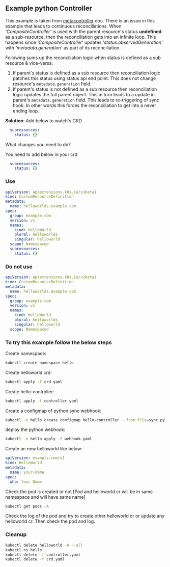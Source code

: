 ## Example python Controller
This example is taken from [metacontroller](https://metacontroller.app/guide/create/) doc. There is an issue in this example that leads to continuous reconciliations. When _'CompositeController'_ is used with the parent resource's status **undefined** as a sub-resource, then the reconciliation gets into an infinite loop. This happens since _'CompositeController'_ updates _'status.observedGeneration'_ with _'metadata.generation'_ as part of its reconciliation.

Following sums up the reconciliation logic when status is defined as a sub resource & vice-versa:

1. If parent's status is defined as a sub resource then reconciliation logic patches this status using status api end point. This does not change resource's `metadata.generation` field.
2. If parent's status is not defined as a sub resource then reconciliation logic updates the full parent object. This in turn leads to a update in parent's `metadata.generation` field. This leads to re-triggering of sync hook. In other words this forces the reconciliation to get into a never ending loop.

**Solution**: Add below to watch's CRD
```yaml
  subresources:
    status: {}
```


What changes you need to do? 

You need to add below in your crd
```yaml
  subresources:
    status: {}
```
### Use
```yaml
apiVersion: apiextensions.k8s.io/v1beta1
kind: CustomResourceDefinition
metadata:
  name: helloworlds.example.com
spec:
  group: example.com
  version: v1
  names:
    kind: HelloWorld
    plural: helloworlds
    singular: helloworld
  scope: Namespaced
  subresources:
    status: {}
```
### Do not use
```yaml
apiVersion: apiextensions.k8s.io/v1beta1
kind: CustomResourceDefinition
metadata:
  name: helloworlds.example.com
spec:
  group: example.com
  version: v1
  names:
    kind: HelloWorld
    plural: helloworlds
    singular: helloworld
  scope: Namespaced
```

### To try this example follow the below steps 

Create namespace:
```bash
kubectl create namespace hello
```
Create helloworld crd:
```bash
kubectl apply -f crd.yaml
```
Create hello-controller:
```bash
kubectl apply -f controller.yaml
```
Create a configmap of python sync webhook:
```bash
kubectl -n hello create configmap hello-controller --from-file=sync.py
```
deploy the python webhook:
```bash
kubectl -n hello apply -f webhook.yaml
```
Create an new helloworld like below:
```yaml
apiVersion: example.com/v1
kind: HelloWorld
metadata:
  name: your-name
spec:
  who: Your Name
```
Check the pod is created or not [Pod and helloworld cr will be in same namespace and will have same name]
```bash
kubectl get pods -A
```
Check the log of the pod and try to create other helloworld cr or update any helloworld cr. Then check the pod and log.

### Cleanup
```bash
kubectl delete helloworld -A --all
kubectl ns hello
kubectl delete -f controller.yaml
kubectl delete -f crd.yaml
```